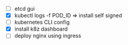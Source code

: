- [ ] etcd gui
- [x] kubectl logs -f POD_ID => install self signed
- [ ] kubernetes CLI config
- [x] install k8z dashboard
- [ ] deploy nginx using ingress
